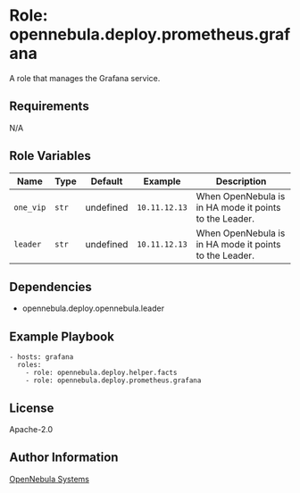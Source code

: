Role: opennebula.deploy.prometheus.grafana
==========================================

A role that manages the Grafana service.

Requirements
------------

N/A

Role Variables
--------------

| Name      | Type   | Default   | Example       | Description                                            |
|-----------|--------|-----------|---------------|--------------------------------------------------------|
| `one_vip` | `str`  | undefined | `10.11.12.13` | When OpenNebula is in HA mode it points to the Leader. |
| `leader`  | `str`  | undefined | `10.11.12.13` | When OpenNebula is in HA mode it points to the Leader. |

Dependencies
------------

- opennebula.deploy.opennebula.leader

Example Playbook
----------------

    - hosts: grafana
      roles:
        - role: opennebula.deploy.helper.facts
        - role: opennebula.deploy.prometheus.grafana

License
-------

Apache-2.0

Author Information
------------------

[OpenNebula Systems](https://opennebula.io/)
